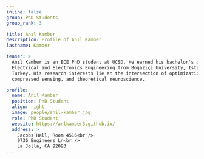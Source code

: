 ```yaml
---
inline: false
group: PhD Students
group_rank: 3

title: Anıl Kamber
description: Profile of Anıl Kamber
lastname: Kamber

teaser: >
  Anıl Kamber is an ECE PhD student at UCSD. He earned his bachelor's degree in
  Electrical and Electronics Engineering from Boğaziçi University, Istanbul,
  Turkey. His research interests lie at the intersection of optimization theory,
  compressed sensing, and theoretical neuroscience.

profile:
  name: Anıl Kamber
  position: PhD Student
  align: right
  image: people/anil-kamber.jpg
  role: PhD Student
  website: https://anlkamber3.github.io/
  address: >
    Jacobs Hall, Room 4516<br />
    9736 Engineers Ln<br />
    La Jolla, CA 92093
---
```

